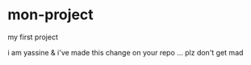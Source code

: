 # mon-project
my first project

i am yassine & i've made this change on your repo ... plz don't get mad
